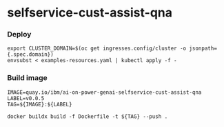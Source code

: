 # selfservice-cust-assist-qna

### Deploy
```
export CLUSTER_DOMAIN=$(oc get ingresses.config/cluster -o jsonpath={.spec.domain})
envsubst < examples-resources.yaml | kubectl apply -f -
```

### Build image
```
IMAGE=quay.io/ibm/ai-on-power-genai-selfservice-cust-assist-qna
LABEL=v0.0.5
TAG=${IMAGE}:${LABEL}

docker buildx build -f Dockerfile -t ${TAG} --push . 
```
